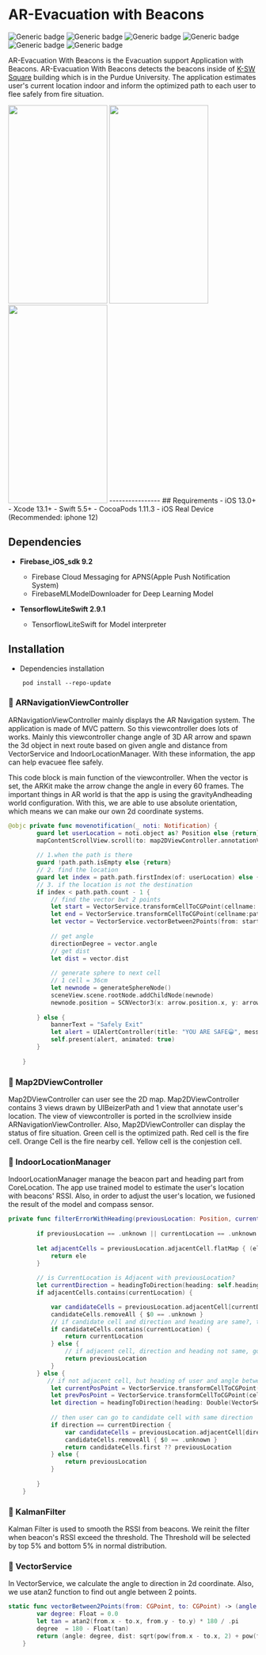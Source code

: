 # AR-Evacuation with Beacons

![Generic badge](https://img.shields.io/badge/Xcode-13.3.1-blue.svg)  ![Generic badge](https://img.shields.io/badge/iOS-13.0-yellow.svg)  ![Generic badge](https://img.shields.io/badge/Swift-5.5-green.svg)  ![Generic badge](https://img.shields.io/badge/Firebase-ios-sdk.svg)  ![Generic badge](https://img.shields.io/badge/Socket.IO-15.0-purple.svg)   ![Generic badge](https://img.shields.io/badge/TensorflowliteSwift-2.9.1-orange.svg)

AR-Evacuation With Beacons is the Evacuation support Application with Beacons. AR-Evacuation With Beacons detects the beacons inside of [K-SW Square](https://m2m.tech.purdue.edu/) building which is in the Purdue University. The application estimates user's current location indoor and inform the optimized path to each user to flee safely from fire situation.


<img src="https://user-images.githubusercontent.com/69891604/184859167-452ede1a-c84c-4631-9c0c-c539267ab04f.PNG" width="200" height="400"/>
<img src="https://user-images.githubusercontent.com/69891604/184859158-24189076-b67f-47e6-b57b-6d0d379bbe42.PNG" width="200" height="400"/>
<img src="https://user-images.githubusercontent.com/69891604/184859150-8ef583b9-0fb2-4395-9435-5cd54b76807b.PNG" width="200" height="400"/>
----------------
## Requirements
- iOS 13.0+ 
- Xcode 13.1+
- Swift 5.5+
- CocoaPods 1.11.3
- iOS Real Device (Recommended: iphone 12)

## Dependencies
- **Firebase_iOS_sdk 9.2**
  -  Firebase Cloud Messaging for APNS(Apple Push Notification System)
  -  FirebaseMLModelDownloader for Deep Learning Model
  
- **TensorflowLiteSwift 2.9.1**
  -  TensorflowLiteSwift for Model interpreter

## Installation

- Dependencies installation
```
    pod install --repo-update
```

### 📎 ARNavigationViewController
ARNavigationViewController mainly displays the AR Navigation system. The application is made of MVC pattern. So this viewcontroller does lots of works. Mainly this viewcontroller change angle of 3D AR arrow and spawn the 3d object in next route based on given angle and distance from VectorService and IndoorLocationManager. With these information, the app can help evacuee flee safely.

This code block is main function of the viewcontroller. When the vector is set, the ARKit make the arrow change the angle in every 60 frames. The important things in AR world is that the app is using the gravityAndheading world configuration. With this, we are able to use absolute orientation, which means we can make our own 2d coordinate systems.
```swift
@objc private func movenotification(_ noti: Notification) {
        guard let userLocation = noti.object as? Position else {return}
        mapContentScrollView.scroll(to: map2DViewController.annotationView.currentPoint)
        
        // 1.when the path is there
        guard !path.path.isEmpty else {return}
        // 2. find the location
        guard let index = path.path.firstIndex(of: userLocation) else {return}
        // 3. if the location is not the destination
        if index < path.path.count - 1 {
            // find the vector bwt 2 points
            let start = VectorService.transformCellToCGPoint(cellname: path.path[index])
            let end = VectorService.transformCellToCGPoint(cellname:path.path[index+1])
            let vector = VectorService.vectorBetween2Points(from: start, to: end)
            
            // get angle
            directionDegree = vector.angle
            // get dist
            let dist = vector.dist
            
            // generate sphere to next cell
            // 1 cell = 36cm
            let newnode = generateSphereNode()
            sceneView.scene.rootNode.addChildNode(newnode)
            newnode.position = SCNVector3(x: arrow.position.x, y: arrow.position.y, z: arrow.position.z - (Float(dist) / 10 * 0.36) + 1.0)
            
        } else {
            bannerText = "Safely Exit"
            let alert = UIAlertController(title: "YOU ARE SAFE😀", message: nil, preferredStyle: .alert)
            self.present(alert, animated: true)
        }
        
    }
```

### 📎 Map2DViewController
Map2DViewController can user see the 2D map. Map2DViewController contains 3 views drawn by UIBeizerPath and 1 view that annotate user's location. The view of viewcontroller is ported in the scrollview inside ARNavigationViewController. Also, Map2DViewController can display the status of fire situation. Green cell is the optimized path. Red cell is the fire cell. Orange Cell is the fire nearby cell. Yellow cell is the conjestion cell. 

### 📎 IndoorLocationManager
IndoorLocationManager manage the beacon part and heading part from CoreLocation. The app use trained model to estimate the user's location with beacons' RSSI. Also, in order to adjust the user's location, we fusioned the result of the model and compass sensor. 
```swift
private func filterErrorWithHeading(previousLocation: Position, currentLocation: Position) -> Position {
        
        if previousLocation == .unknown || currentLocation == .unknown {return .unknown}
        
        let adjacentCells = previousLocation.adjacentCell.flatMap { (ele: [Position]) -> [Position] in
            return ele
        }
        
        // is CurrentLocation is Adjacent with previousLocation?
        let currentDirection = headingToDirection(heading: self.heading)
        if adjacentCells.contains(currentLocation) {

            var candidateCells = previousLocation.adjacentCell[currentDirection.rawValue]
            candidateCells.removeAll { $0 == .unknown }
            // if candidate cell and direction and heading are same?, that is answer
            if candidateCells.contains(currentLocation) {
                return currentLocation
            } else {
                // if adjacent cell, direction and heading not same, go previous cell
                return previousLocation
            }
        } else {
           // if not adjacent cell, but heading of user and angle between previous location and the result are same, we judge the user moves fast.
            let currentPosPoint = VectorService.transformCellToCGPoint(cellname: currentLocation)
            let prevPosPoint = VectorService.transformCellToCGPoint(cellname: previousLocation)
            let direction = headingToDirection(heading: Double(VectorService.vectorBetween2Points(from: prevPosPoint, to: currentPosPoint).angle))
            
            // then user can go to candidate cell with same direction
            if direction == currentDirection {
                var candidateCells = previousLocation.adjacentCell[direction.rawValue]
                candidateCells.removeAll { $0 == .unknown }
                return candidateCells.first ?? previousLocation
            } else {
                return previousLocation
            }
            
        }
    }
```

### 📎 KalmanFilter
Kalman Filter is used to smooth the RSSI from beacons. We reinit the filter when beacon's RSSI exceed the threshold. The Threshold will be selected by top 5% and bottom 5% in normal distribution.

### 📎 VectorService
In VectorService, we calculate the angle to direction in 2d coordinate. Also, we use atan2 function to find out angle between 2 points. 
```swift
static func vectorBetween2Points(from: CGPoint, to: CGPoint) -> (angle: Float, dist: Double) {
        var degree: Float = 0.0
        let tan = atan2(from.x - to.x, from.y - to.y) * 180 / .pi
        degree  = 180 - Float(tan)
        return (angle: degree, dist: sqrt(pow(from.x - to.x, 2) + pow(from.y - to.y, 2)))
    }
```


